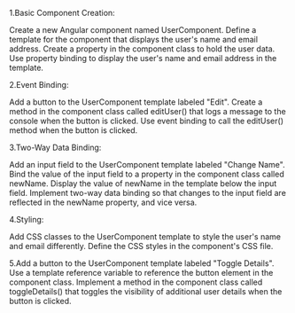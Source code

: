 1.Basic Component Creation:

Create a new Angular component named UserComponent.
Define a template for the component that displays the user's name and email address.
Create a property in the component class to hold the user data.
Use property binding to display the user's name and email address in the template.


2.Event Binding:

Add a button to the UserComponent template labeled "Edit".
Create a method in the component class called editUser() that logs a message to the console when the button is clicked.
Use event binding to call the editUser() method when the button is clicked.


3.Two-Way Data Binding:

Add an input field to the UserComponent template labeled "Change Name".
Bind the value of the input field to a property in the component class called newName.
Display the value of newName in the template below the input field.
Implement two-way data binding so that changes to the input field are reflected in the newName property, and vice versa.

4.Styling:

Add CSS classes to the UserComponent template to style the user's name and email differently.
Define the CSS styles in the component's CSS file.

5.Add a button to the UserComponent template labeled "Toggle Details".
Use a template reference variable to reference the button element in the component class.
Implement a method in the component class called toggleDetails() that toggles the visibility of additional user details when the button is clicked.
